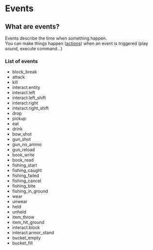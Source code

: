 # Events

## What are events?

Events describe the time when something happen.  
You can make things happen \([actions](actions.md)\) when an event is triggered \(play sound, execute command...\)

### List of events

* block\_break
* attack
* kill
* interact.entity
* interact.left
* interact.left\_shift
* interact.right
* interact.right\_shift
* drop
* pickup
* eat
* drink
* bow\_shot
* gun\_shot
* gun\_no\_ammo
* gun\_reload
* book\_write
* book\_read
* fishing\_start
* fishing\_caught
* fishing\_failed
* fishing\_cancel
* fishing\_bite
* fishing\_in\_ground
* wear
* unwear
* held
* unheld
* item\_throw
* item\_hit\_ground
* interact.block
* interact.armor\_stand
* bucket\_empty
* bucket\_fill

